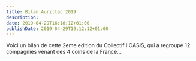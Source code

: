 ```yaml
---
title: Bilan Aurillac 2019
description: 
date: 2019-04-29T16:18:12+01:00
publishDate: 2019-04-29T19:12:12+01:00
---
```


Voici un bilan de cette 2eme edition du Collectif l'OASIS, qui a regroupe 12 compagnies venant des 4 coins de la France...

<!--more-->

